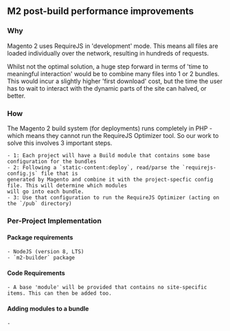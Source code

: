 ## M2 post-build performance improvements

### Why

Magento 2 uses RequireJS in 'development' mode. This means all files are loaded
individually over the network, resulting in hundreds of requests.

Whilst not the optimal solution, a huge step forward in terms of 'time to meaningful interaction'
would be to combine many files into 1 or 2 bundles. This would incur a slightly higher 'first download' cost,
but the time the user has to wait to interact with the dynamic parts of the site can halved, or better.

### How

The Magento 2 build system (for deployments) runs completely in PHP - which means they cannot
run the RequireJS Optimizer tool. So our work to solve this involves 3 important steps.

    - 1: Each project will have a Build module that contains some base configuration for the bundles
    - 2: Following a `static-content:deploy`, read/parse the `requirejs-config.js` file that is
    generated by Magento and combine it with the project-specfic config file. This will determine which modules
    will go into each bundle.
    - 3: Use that configuration to run the RequireJS Optimizer (acting on the `/pub` directory)


### Per-Project Implementation

#### Package requirements

    - NodeJS (version 8, LTS)
    - `m2-builder` package

#### Code Requirements

    - A base 'module' will be provided that contains no site-specific items. This can then be added too.

#### Adding modules to a bundle

    - 


